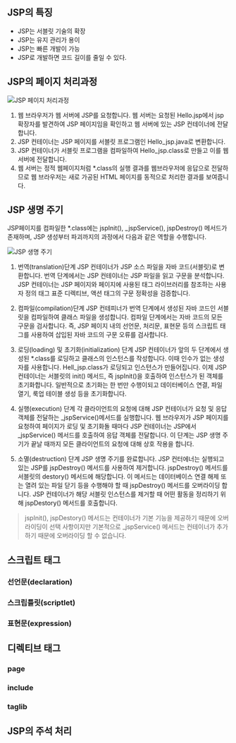 ## JSP의 특징
- JSP는 서블릿 기술의 확장 
- JSP는 유지 관리가 용이
- JSP는 빠른 개발이 가능
- JSP로 개발하면 코드 길이를 줄일 수 있다.

## JSP의 페이지 처리과정

![JSP 페이지 처리과정](https://raw.githubusercontent.com/yonggyo1125/curriculum300H/main/4.Servlet%20%26%20JSP1(21%EC%8B%9C%EA%B0%84)/2%EC%9D%BC%EC%B0%A8(3h)%20-%20JSP%EC%9D%98%20%ED%8A%B9%EC%A7%95%2C%20JSP%EC%9D%98%20%ED%8E%98%EC%9D%B4%EC%A7%80%20%EC%B2%98%EB%A6%AC%EA%B3%BC%EC%A0%95%2C%20JSP%EC%9D%98%20%EC%83%9D%EB%AA%85%EC%A3%BC%EA%B8%B0%2C%20%EC%8A%A4%ED%81%AC%EB%A6%BD%ED%8A%B8%20%ED%83%9C%EA%B7%B8%2C%20%EB%94%94%EB%A0%89%ED%8B%B0%EB%B8%8C%20%ED%83%9C%EA%B7%B8%2C%20%EC%A3%BC%EC%84%9D%EC%B2%98%EB%A6%AC/images/JSP%ED%8E%98%EC%9D%B4%EC%A7%80_%EC%B2%98%EB%A6%AC_%EA%B3%BC%EC%A0%95.png)

1. 웹 브라우저가 웹 서버에 JSP를 요청합니다. 웹 서버는 요청된 Hello.jsp에서 jsp 확장자를 발견하여 JSP 페이지임을 확인하고 웹 서버에 있는 JSP 컨테이너에 전달합니다.
2. JSP 컨테이너는 JSP 페이지를 서블릿 프로그램인 Hello_jsp.java로 변환합니다.
3. JSP 컨테이너가 서블릿 프로그램을 컴파일하여 Hello_jsp.class로 만들고 이를 웹 서버에 전달합니다.
4. 웹 서버는 정적 웹페이지처럼 \*.class의 실행 결과를 웹브라우저에 응답으로 전달하므로 웹 브라우저는 새로 가공된 HTML 페이지를 동적으로 처리한 결과를 보여줍니다.

## JSP 생명 주기
JSP페이지를 컴파일한 \*.class에는 jspInit(), \_jspService(), jspDestroy() 메서드가 존재하며, JSP 생성부터 파괴까지의 과정에서 다음과 같은 역할을 수행합니다.

![JSP 생명 주기](https://raw.githubusercontent.com/yonggyo1125/curriculum300H/main/4.Servlet%20%26%20JSP1(21%EC%8B%9C%EA%B0%84)/2%EC%9D%BC%EC%B0%A8(3h)%20-%20JSP%EC%9D%98%20%ED%8A%B9%EC%A7%95%2C%20JSP%EC%9D%98%20%ED%8E%98%EC%9D%B4%EC%A7%80%20%EC%B2%98%EB%A6%AC%EA%B3%BC%EC%A0%95%2C%20JSP%EC%9D%98%20%EC%83%9D%EB%AA%85%EC%A3%BC%EA%B8%B0%2C%20%EC%8A%A4%ED%81%AC%EB%A6%BD%ED%8A%B8%20%ED%83%9C%EA%B7%B8%2C%20%EB%94%94%EB%A0%89%ED%8B%B0%EB%B8%8C%20%ED%83%9C%EA%B7%B8%2C%20%EC%A3%BC%EC%84%9D%EC%B2%98%EB%A6%AC/images/JSP_%EC%83%9D%EB%AA%85%EC%A3%BC%EA%B8%B0.png)

1. 번역(translation)단계
JSP 컨테이너가 JSP 소스 파일을 자바 코드(서블릿)로 변환합니다. 번역 단계에서는 JSP 컨테이너는 JSP 파일을 읽고 구문을 분석합니다. JSP 컨테이너는 JSP 페이지와 페이지에 사용된 태그 라이브러리를 참조하는 사용자 정의 태그 표준 디렉티브, 액션 태그의 구문 정확성을 검증합니다.

2. 컴파일(compilation)단계
JSP 컨테피너가 번역 단계에서 생성된 자바 코드인 서블릿을 컴파일하여 클래스 파일을 생성합니다. 컴파일 단계에서는 자바 코드의 모든 구문을 검사합니다. 즉, JSP 페이지 내의 선언문, 처리문, 표현문 등의 스크립트 태그를 사용하여 삽입된 자바 코드의 구문 오류를 검사합니다.

3. 로딩(loading) 및 초기화(initialization) 단계
JSP 컨테이너가 앞의 두 단계에서 생성된 \*.class를 로딩하고 클래스의 인스턴스를 작성합니다. 이때 인수가 없는 생성자를 사용합니다. Hell_jsp.class가 로딩되고 인스텬스가 만들어집니다. 이제 JSP 컨테이너는 서블릿의 init() 메서드, 즉 jspInit()을 호출하여 인스턴스가 된 객체를 초기화합니다. 일반적으로 초기화는 한 번만 수행이되고 데이터베이스 연결, 파일 열기, 룩업 테이블 생성 등을 초기화합니다.

4. 실행(execution) 단계
각 클라이언트의 요청에 대해 JSP 컨테이너가 요청 및 응답 객체를 전달하는 \_jspService()메서드를 실행합니다. 웹 브라우저가 JSP 페이지를 요청하여 페이지가 로딩 및 초기화돌 때마다 JSP 컨테이너는 JSP에서 \_jspService() 메서드를 호출하여 응답 객체를 전달합니다. 이 단계는 JSP 생명 주기가 끝날 때까지 모든 클라이언트의 요청에 대해 상호 작용을 합니다.

5. 소멸(destruction) 단계
JSP 생명 주기를 완료합니다. JSP 컨터에너는 실행되고 있는 JSP를 jspDestroy() 메서드를 사용하여 제거합니다. jspDestroy() 메서드를 서블릿의 destory() 메서드에 해당합니다. 이 메서드는 데이터베이스 연결 해제 또는 열려 있는 파일 닫기 등을 수행해야 할 때 jspDestroy() 메서드를 오버라이딩 합니다. JSP 컨테이너가 해당 서블릿 인스턴스를 제거할 때 어떤 활동을 정리하기 위해 jspDestory() 메서드를 호출합니다.

> jspInit(), jspDestory() 메서드는 컨테이너가 기본 기능을 제공하기 때문에 오버라이딩이 선택 사항이지만 기본적으로 \_jspService() 메서드는 컨테이너가 추가하기 때문에 오버라이딩 할 수 없습니다.


## 스크립트 태그

### 선언문(declaration)

### 스크립틀릿(scriptlet)

### 표현문(expression)

## 디렉티브 태그

### page

### include

### taglib

## JSP의 주석 처리